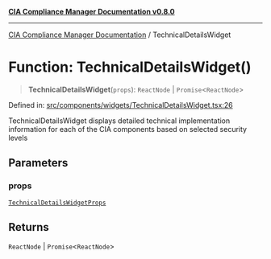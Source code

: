 [**CIA Compliance Manager Documentation v0.8.0**](../README.md)

***

[CIA Compliance Manager Documentation](../globals.md) / TechnicalDetailsWidget

# Function: TechnicalDetailsWidget()

> **TechnicalDetailsWidget**(`props`): `ReactNode` \| `Promise`\<`ReactNode`\>

Defined in: [src/components/widgets/TechnicalDetailsWidget.tsx:26](https://github.com/Hack23/cia-compliance-manager/blob/791b5a1b6e700c8b8480de209374e4cb1086330d/src/components/widgets/TechnicalDetailsWidget.tsx#L26)

TechnicalDetailsWidget displays detailed technical implementation information
for each of the CIA components based on selected security levels

## Parameters

### props

[`TechnicalDetailsWidgetProps`](../interfaces/TechnicalDetailsWidgetProps.md)

## Returns

`ReactNode` \| `Promise`\<`ReactNode`\>
